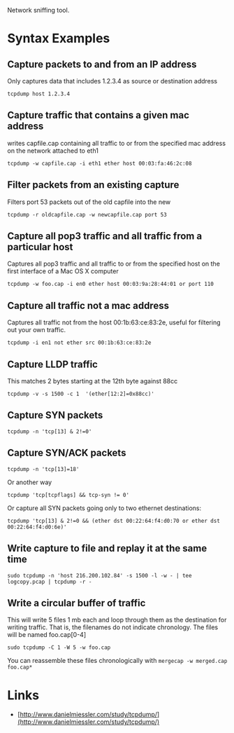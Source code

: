 Network sniffing tool.

# Syntax Examples
## Capture packets to and from an IP address
Only captures data that includes 1.2.3.4 as source or destination address

```
tcpdump host 1.2.3.4
```

## Capture traffic that contains a given mac address
writes capfile.cap containing all traffic to or from the specified mac address on the network attached to eth1

```
tcpdump -w capfile.cap -i eth1 ether host 00:03:fa:46:2c:08
```

## Filter packets from an existing capture
Filters port 53 packets out of the old capfile into the new

```
tcpdump -r oldcapfile.cap -w newcapfile.cap port 53
```

## Capture all pop3 traffic and all traffic from a particular host
Captures all pop3 traffic and all traffic to or from the specified host on the first interface of a Mac OS X computer

```
tcpdump -w foo.cap -i en0 ether host 00:03:9a:28:44:01 or port 110
```

## Capture all traffic not a mac address
Captures all traffic not from the host 00:1b:63:ce:83:2e, useful for filtering out your own traffic.

```
tcpdump -i en1 not ether src 00:1b:63:ce:83:2e
```

## Capture LLDP traffic
This matches 2 bytes starting at the 12th byte against 88cc

```
tcpdump -v -s 1500 -c 1  '(ether[12:2]=0x88cc)'
```

## Capture SYN packets

```
tcpdump -n 'tcp[13] & 2!=0'
```

## Capture SYN/ACK packets

```
tcpdump -n 'tcp[13]=18'
```

Or another way

```
tcpdump 'tcp[tcpflags] && tcp-syn != 0'
```

Or capture all SYN packets going only to two ethernet destinations:

```
tcpdump 'tcp[13] & 2!=0 && (ether dst 00:22:64:f4:d0:70 or ether dst 00:22:64:f4:d0:6e)'
```

## Write capture to file and replay it at the same time

```
sudo tcpdump -n 'host 216.200.102.84' -s 1500 -l -w - | tee logcopy.pcap | tcpdump -r -
```

## Write a circular buffer of traffic
This will write 5 files 1 mb each and loop through them as the destination for writing traffic. That is, the filenames do not indicate chronology. The files will be named foo.cap[0-4]

```
sudo tcpdump -C 1 -W 5 -w foo.cap
```

You can reassemble these files chronologically with `mergecap -w merged.cap foo.cap*`

# Links
- [http://www.danielmiessler.com/study/tcpdump/](http://www.danielmiessler.com/study/tcpdump/)
